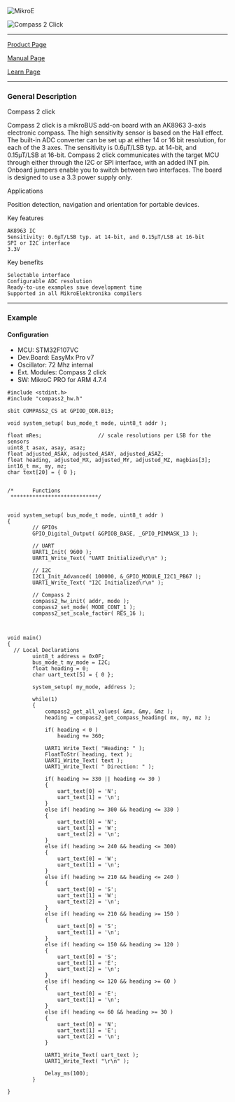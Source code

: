 ![MikroE](http://www.mikroe.com/img/designs/beta/logo_small.png)

![Compass 2 Click](http://cdn.mikroe.com/img/click/compass-2/compass-2-click.png)

---
[Product Page](http://www.mikroe.com/click/compass-2/)

[Manual Page](http://docs.mikroe.com/Compass_2_Click)

[Learn Page](http://learn.mikroe.com/this-nand-nor-that-nand/)

---

### General Description

Compass 2 click

Compass 2 click is a mikroBUS add-on board with an AK8963 3-axis electronic compass. The high sensitivity sensor is based on the Hall effect. The built-in ADC converter can be set up at either 14 or 16 bit resolution, for each of the 3 axes. The sensitivity is 0.6µT/LSB typ. at 14-bit, and 0.15µT/LSB at 16-bit. Compass 2 click communicates with the target MCU through either through the I2C or SPI interface, with an added INT pin. Onboard jumpers enable you to switch between two interfaces. The board is designed to use a 3.3 power supply only.

Applications

Position detection, navigation and orientation for portable devices.

Key features

    AK8963 IC
    Sensitivity: 0.6µT/LSB typ. at 14-bit, and 0.15µT/LSB at 16-bit
    SPI or I2C interface
    3.3V

Key benefits

    Selectable interface
    Configurable ADC resolution
    Ready-to-use examples save development time
    Supported in all MikroElektronika compilers

---

### Example

#### Configuration
* MCU:             STM32F107VC
* Dev.Board:       EasyMx Pro v7
* Oscillator:      72 Mhz internal
* Ext. Modules:    Compass 2 click
* SW:              MikroC PRO for ARM 4.7.4

```
#include <stdint.h>
#include "compass2_hw.h"

sbit COMPASS2_CS at GPIOD_ODR.B13;

void system_setup( bus_mode_t mode, uint8_t addr );

float mRes;                  // scale resolutions per LSB for the sensors
uint8_t asax, asay, asaz;
float adjusted_ASAX, adjusted_ASAY, adjusted_ASAZ;
float heading, adjusted_MX, adjusted_MY, adjusted_MZ, magbias[3];
int16_t mx, my, mz;
char text[20] = { 0 };


/*      Functions
 ****************************/


void system_setup( bus_mode_t mode, uint8_t addr )
{
        // GPIOs
        GPIO_Digital_Output( &GPIOB_BASE, _GPIO_PINMASK_13 );

        // UART
        UART1_Init( 9600 );
        UART1_Write_Text( "UART Initialized\r\n" );

        // I2C
        I2C1_Init_Advanced( 100000, &_GPIO_MODULE_I2C1_PB67 );
        UART1_Write_Text( "I2C Initialized\r\n" );

        // Compass 2
        compass2_hw_init( addr, mode );
        compass2_set_mode( MODE_CONT_1 );
        compass2_set_scale_factor( RES_16 );


```

```

void main()
{
  // Local Declarations
        uint8_t address = 0x0F;
        bus_mode_t my_mode = I2C;
        float heading = 0;
        char uart_text[5] = { 0 };

        system_setup( my_mode, address );

        while(1)
        {
            compass2_get_all_values( &mx, &my, &mz );
            heading = compass2_get_compass_heading( mx, my, mz );

            if( heading < 0 )
                heading += 360;

            UART1_Write_Text( "Heading: " );
            FloatToStr( heading, text );
            UART1_Write_Text( text );
            UART1_Write_Text( " Direction: " );

            if( heading >= 330 || heading <= 30 )
            {
                uart_text[0] = 'N';
                uart_text[1] = '\n';
            }
            else if( heading >= 300 && heading <= 330 )
            {
                uart_text[0] = 'N';
                uart_text[1] = 'W';
                uart_text[2] = '\n';
            }
            else if( heading >= 240 && heading <= 300)
            {
                uart_text[0] = 'W';
                uart_text[1] = '\n';
            }
            else if( heading >= 210 && heading <= 240 )
            {
                uart_text[0] = 'S';
                uart_text[1] = 'W';
                uart_text[2] = '\n';
            }
            else if( heading <= 210 && heading >= 150 )
            {
                uart_text[0] = 'S';
                uart_text[1] = '\n';
            }
            else if( heading <= 150 && heading >= 120 )
            {
                uart_text[0] = 'S';
                uart_text[1] = 'E';
                uart_text[2] = '\n';
            }
            else if( heading <= 120 && heading >= 60 )
            {
                uart_text[0] = 'E';
                uart_text[1] = '\n';
            }
            else if( heading <= 60 && heading >= 30 )
            {
                uart_text[0] = 'N';
                uart_text[1] = 'E';
                uart_text[2] = '\n';
            }

            UART1_Write_Text( uart_text );
            UART1_Write_Text( "\r\n" );

            Delay_ms(100);
        }

}
```